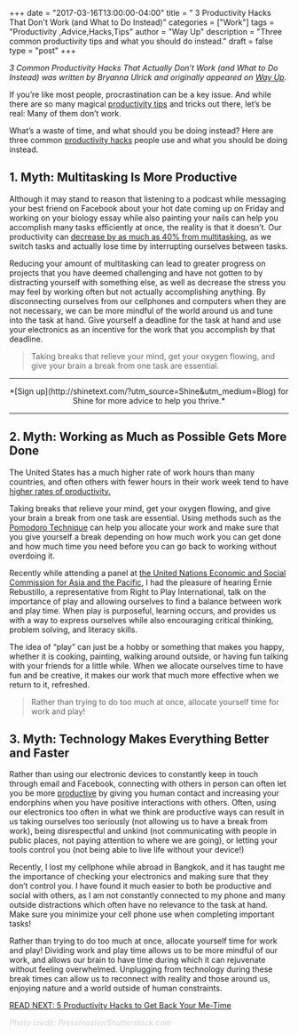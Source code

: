 +++
  date = "2017-03-16T13:00:00-04:00"
  title = " 3 Productivity Hacks That Don't Work (and What to Do Instead)"
  categories = ["Work"]
  tags = "Productivity ,Advice,Hacks,Tips"
  author = "Way Up"
  description = "Three common productivity tips and what you should do instead."
  draft = false
  type = "post"
+++



*3 Common Productivity Hacks That Actually Don’t Work (and What to Do Instead) was written by Bryanna Ulrick and originally appeared on [Way Up](https://www.wayup.com/).* 

<span class="dropcap">I</span>f you’re like most people, procrastination can be a key issue. And while there are so many magical [productivity tips](http://advice.shinetext.com/articles/productivity-hacks-to-get-your-me-time-back/?utm_source=Shine&utm_medium=Blog) and tricks out there, let’s be real: Many of them don’t work.

What’s a waste of time, and what should you be doing instead? Here are three common [productivity hacks](http://advice.shinetext.com/articles/productivity-hacks-to-get-your-me-time-back/?utm_source=Shine&utm_medium=Blog) people use and what you should be doing instead. 


## 1. Myth: Multitasking Is More Productive
Although it may stand to reason that listening to a podcast while messaging your best friend on Facebook about your hot date coming up on Friday and working on your biology essay while also painting your nails can help you accomplish many tasks efficiently at once, the reality is that it doesn’t. Our productivity can [decrease by as much as 40% from multitasking](https://hbr.org/2010/05/how-and-why-to-stop-multitaski), as we switch tasks and actually lose time by interrupting ourselves between tasks.

Reducing your amount of multitasking can lead to greater progress on projects that you have deemed challenging and have not gotten to by distracting yourself with something else, as well as decrease the stress you may feel by working often but not actually accomplishing anything. By disconnecting ourselves from our cellphones and computers when they are not necessary, we can be more mindful of the world around us and tune into the task at hand. Give yourself a deadline for the task at hand and use your electronics as an incentive for the work that you accomplish by that deadline.

> Taking breaks that relieve your mind, get your oxygen flowing, and give your brain a break from one task are essential.

---


<center>*[Sign up](http://shinetext.com/?utm_source=Shine&utm_medium=Blog) for Shine for more advice to help you thrive.*</center>

---



## 2. Myth: Working as Much as Possible Gets More Done
The United States has a much higher rate of work hours than many countries, and often others with fewer hours in their work week tend to have [higher rates of productivity.](http://www.iamexpat.nl/read-and-discuss/expat-page/news/eu-working-hours-and-productivity)

Taking breaks that relieve your mind, get your oxygen flowing, and give your brain a break from one task are essential. Using methods such as the [Pomodoro Technique](https://www.youtube.com/watch?v=CT70iCaG0Gs) can help you allocate your work and make sure that you give yourself a break depending on how much work you can get done and how much time you need before you can go back to working without overdoing it.

Recently while attending a panel at [the United Nations Economic and Social Commission for Asia and the Pacific](http://www.unescap.org/events/escap-sdg-week), I had the pleasure of hearing Ernie Rebustillo, a representative from Right to Play International, talk on the importance of play and allowing ourselves to find a balance between work and play time. When play is purposeful, learning occurs, and provides us with a way to express ourselves while also encouraging critical thinking, problem solving, and literacy skills.

The idea of “play” can just be a hobby or something that makes you happy, whether it is cooking, painting, walking around outside, or having fun talking with your friends for a little while. When we allocate ourselves time to have fun and be creative, it makes our work that much more effective when we return to it, refreshed.

> Rather than trying to do too much at once, allocate yourself time for work and play!

## 3. Myth: Technology Makes Everything Better and Faster
Rather than using our electronic devices to constantly keep in touch through email and Facebook, connecting with others in person can often let you be more [productive](http://advice.shinetext.com/articles/productivity-hacks-to-get-your-me-time-back/?utm_source=Shine&utm_medium=Blog) by giving you human contact and increasing your endorphins when you have positive interactions with others. Often, using our electronics too often in what we think are productive ways can result in us taking ourselves too seriously (not allowing us to have a break from work), being disrespectful and unkind (not communicating with people in public places, not paying attention to where we are going), or letting your tools control you (not being able to live life without your device!)

Recently, I lost my cellphone while abroad in Bangkok, and it has taught me the importance of checking your electronics and making sure that they don’t control you. I have found it much easier to both be productive and social with others, as I am not constantly connected to my phone and many outside distractions which often have no relevance to the task at hand. Make sure you minimize your cell phone use when completing important tasks!

Rather than trying to do too much at once, allocate yourself time for work and play! Dividing work and play time allows us to be more mindful of our work, and allows our brain to have time during which it can rejuvenate without feeling overwhelmed. Unplugging from technology during these break times can allow us to reconnect with reality and those around us, enjoying nature and a world outside of human constraints.

[READ NEXT: 5 Productivity Hacks to Get Back Your Me-Time](http://advice.shinetext.com/articles/productivity-hacks-to-get-your-me-time-back/?utm_source=Shine&utm_medium=Blog)

<font color="#d3d3d3"> *Photo credit: Pressmaster/Shutterstock.com* </font>

<div class="pubexchange_module" id="pubexchange_below_content" data-pubexchange-module-id="2323"></div>

<script>(function(w, d, s, id) {
  w.PUBX=w.PUBX || {pub: "shine_text", discover: false, lazy: true};
  var js, pjs = d.getElementsByTagName(s)[0];
  if (d.getElementById(id)) return;
  js = d.createElement(s); js.id = id; js.async = true;
  js.src = "//main.pubexchange.com/loader.min.js";
  pjs.parentNode.insertBefore(js, pjs);
}(window, document, "script", "pubexchange-jssdk"));</script>
